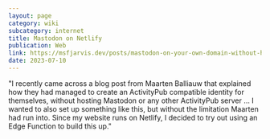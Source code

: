 ```yaml
---
layout: page
category: wiki
subcategory: internet
title: Mastodon on Netlify
publication: Web
link: https://msfjarvis.dev/posts/mastodon-on-your-own-domain-without-hosting-a-server-netlify-edition/
date: 2023-07-10
---
```


"I recently came across a blog post from Maarten Balliauw that explained how they had managed to create an ActivityPub compatible identity for themselves, without hosting Mastodon or any other ActivityPub server ... I wanted to also set up something like this, but without the limitation Maarten had run into. Since my website runs on Netlify, I decided to try out using an Edge Function to build this up."
